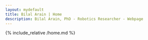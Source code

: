 ```yaml
---
layout: mydefault
title: Bilal Arain | Home
description: Bilal Arain, PhD - Robotics Researcher - Webpage
---
```


{% include_relative /home.md %}
